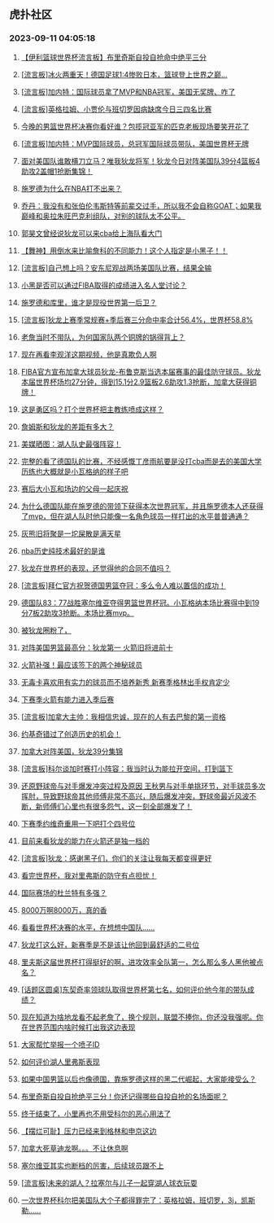 ## 虎扑社区 
### 2023-09-11 04:05:18

1. [【伊利篮球世界杯流言板】布里奇斯自投自抢命中绝平三分](https://bbs.hupu.com/62058724.html)

2. [[流言板]冰火两重天！德国足球1:4惨败日本，篮球登上世界之巅...](https://bbs.hupu.com/62063134.html)

3. [[流言板]加内特：国际球员拿了MVP和NBA冠军，美国无奖牌、咋了](https://bbs.hupu.com/62064270.html)

4. [[流言板]英格拉姆、小贾伦与班切罗因病缺席今日三四名比赛](https://bbs.hupu.com/62057102.html)

5. [今晚的男篮世界杯决赛你看好谁？包揽冠亚军的匹克老板现场要笑开花了](https://bbs.hupu.com/62057917.html)

6. [[流言板]加内特：MVP国际球员，总冠军国际球员带队，美国世界杯无牌](https://bbs.hupu.com/62062402.html)

7. [面对美国队谁敢横刀立马？唯我狄龙将军！狄龙今日对阵美国队39分4篮板4助攻2盖帽1抢断集锦！](https://bbs.hupu.com/62059813.html)

8. [施罗德为什么在NBA打不出来？](https://bbs.hupu.com/62063070.html)

9. [乔丹：我没有和张伯伦韦斯特等前辈交过手，所以我不会自称GOAT；如果我巅峰和奥拉朱旺巴克利组队，对别的球队太不公平。](https://bbs.hupu.com/62056662.html)

10. [郭昊文曾经说狄龙可以来cba给上海队看大门](https://bbs.hupu.com/62063477.html)

11. [【舞神】用倒水来比喻詹科的不同能力！这个人指定是小黑子！！](https://bbs.hupu.com/62055982.html)

12. [[流言板]自己想上吗？安东尼观战两场美国队比赛，结果全输](https://bbs.hupu.com/62061118.html)

13. [小黑是否可以通过FIBA取得的成绩进入名人堂讨论？](https://bbs.hupu.com/62064091.html)

14. [施罗德和库里，谁才是现役世界第一后卫？](https://bbs.hupu.com/62063342.html)

15. [[流言板]狄龙上赛季常规赛+季后赛三分命中率合计56.4%，世界杯58.8%](https://bbs.hupu.com/62060616.html)

16. [老詹当时不带队，为何国家队两个铜牌的锅得背上？](https://bbs.hupu.com/62061765.html)

17. [现在再看李观洋这期视频，他是真欺负人啊](https://bbs.hupu.com/62062284.html)

18. [FIBA官方宣布加拿大球员狄龙-布鲁克斯当选本届赛事的最佳防守球员。狄龙本届世界杯场均27分钟，得到15.1分2.9篮板2.6助攻1.3抢断，加拿大获得铜牌！](https://bbs.hupu.com/62064133.html)

19. [这是勇区吗？打个世界杯把主教练喷成这样？](https://bbs.hupu.com/62064350.html)

20. [詹姆斯和狄龙的差距有多大？](https://bbs.hupu.com/62064387.html)

21. [美媒晒图：湖人队史最强阵容！](https://bbs.hupu.com/62063934.html)

22. [完整的看了德国队的比赛，不经感慨丁彦雨航要是没打cba而是去的美国大学历练也大概就是小瓦格纳的样子吧](https://bbs.hupu.com/62064425.html)

23. [赛后大小瓦和场边的父母一起庆祝](https://bbs.hupu.com/62064392.html)

24. [为什么德国队能在施罗德的带领下获得本次世界冠军，并且施罗德本人还获得了mvp，但在湖人队时他只能像一名角色球员一样打出的水平普普通通？](https://bbs.hupu.com/62064267.html)

25. [灰熊旧将聚是一坨屎散是满天星](https://bbs.hupu.com/62064123.html)

26. [nba历史纯技术最好的是谁](https://bbs.hupu.com/62064077.html)

27. [狄龙在世界杯的表现，还觉得他的合同不值吗？](https://bbs.hupu.com/62057665.html)

28. [[流言板]拜仁官方祝贺德国男篮夺冠：多么令人难以置信的成功！](https://bbs.hupu.com/62063113.html)

29. [德国队83：77战胜塞尔维亚夺得男篮世界杯冠。小瓦格纳本场比赛得中到19分7板2助攻3抢断。本场比赛mvp。](https://bbs.hupu.com/62063003.html)

30. [被狄龙圈粉了，](https://bbs.hupu.com/62061754.html)

31. [对阵美国男篮最高分：狄龙第一 火箭旧将进前十](https://bbs.hupu.com/62061438.html)

32. [火箭补强！最应该签下的两个神秘球员](https://bbs.hupu.com/62062631.html)

33. [无毒卡喜欢用有实力的球员而不培养新秀 新赛季格林出手权肯定少](https://bbs.hupu.com/62062645.html)

34. [下赛季火箭有能力进入季后赛](https://bbs.hupu.com/62062057.html)

35. [[流言板]加拿大主帅：我相信忠诚，现在的人有去巴黎的第一资格](https://bbs.hupu.com/62060672.html)

36. [约基奇错过了创造历史的机会！](https://bbs.hupu.com/62062814.html)

37. [加拿大对阵美国，狄龙39分集锦](https://bbs.hupu.com/62059703.html)

38. [[流言板]科尔谈加时赛打小阵容：我当时认为能拉开空间，打到篮下](https://bbs.hupu.com/62060951.html)

39. [还原野球帝与对手爆发冲突过程及原因 王秋男与对手单挑环节，对手球员多次挥肘，导致野球帝其他师傅非常不高兴，随后爆发冲突，野球帝最近风波不断，新师傅们心里也有很多怨气，这一刻全部爆发了！](https://bbs.hupu.com/62062179.html)

40. [下赛季约维奇重用一下吧打个四号位](https://bbs.hupu.com/62061934.html)

41. [目前来看狄龙的能力在火箭还是独一档的](https://bbs.hupu.com/62059232.html)

42. [[流言板]狄龙：感谢黑子们，你们的关注让我每天都变得更好](https://bbs.hupu.com/62060939.html)

43. [看完世界杯，我对里弗斯的防守有点担忧！](https://bbs.hupu.com/62059322.html)

44. [国际赛场的杜兰特有多强？](https://bbs.hupu.com/62063562.html)

45. [8000万啊8000万，真的香](https://bbs.hupu.com/62057987.html)

46. [看看世界杯决赛的水平，在想想中国队……](https://bbs.hupu.com/62061406.html)

47. [狄龙打这么好，新赛季是不是该让他回到最舒适的二号位](https://bbs.hupu.com/62060055.html)

48. [里夫斯这届世界杯打得挺好的啊，进攻效率全队第一，怎么那么多人黑他被点名？](https://bbs.hupu.com/62059990.html)

49. [[话题区圆桌]东契奇率领球队取得世界杯第七名，如何评价他今年的带队成绩？](https://bbs.hupu.com/62055083.html)

50. [现在知道为啥地龙看不起老詹了，换个规则，联盟不捧你，你还没我强呢。你在世界范围内啥时候打出我这边表现](https://bbs.hupu.com/62063522.html)

51. [大家帮忙举报一个喷子ID](https://bbs.hupu.com/62062465.html)

52. [如何评价湖人里弗斯表现](https://bbs.hupu.com/62060792.html)

53. [如果中国男篮以后也像德国，靠施罗德这样的黑二代崛起，大家能接受么？](https://bbs.hupu.com/62062878.html)

54. [布里奇斯自投自抢绝平三分！你还记得哪些自投自抢的名场面呢？](https://bbs.hupu.com/62060719.html)

55. [终于结束了，小里再也不用受科尔的恶心用法了](https://bbs.hupu.com/62060465.html)

56. [【摆烂可耻】压力已经来到格林和申京这边](https://bbs.hupu.com/62060113.html)

57. [加拿大死草迪龙啊。。。不让休息啊](https://bbs.hupu.com/62058840.html)

58. [塞尔维亚其实也断档的厉害，后续球员跟不上](https://bbs.hupu.com/62063411.html)

59. [[流言板]未来的湖人？拉塞尔与儿子一起穿湖人球衣玩耍](https://bbs.hupu.com/62054828.html)

60. [一次世界杯科尔把美国队大个子都得罪完了：英格拉姆，班切罗，3j，凯斯勒……](https://bbs.hupu.com/62059664.html)

